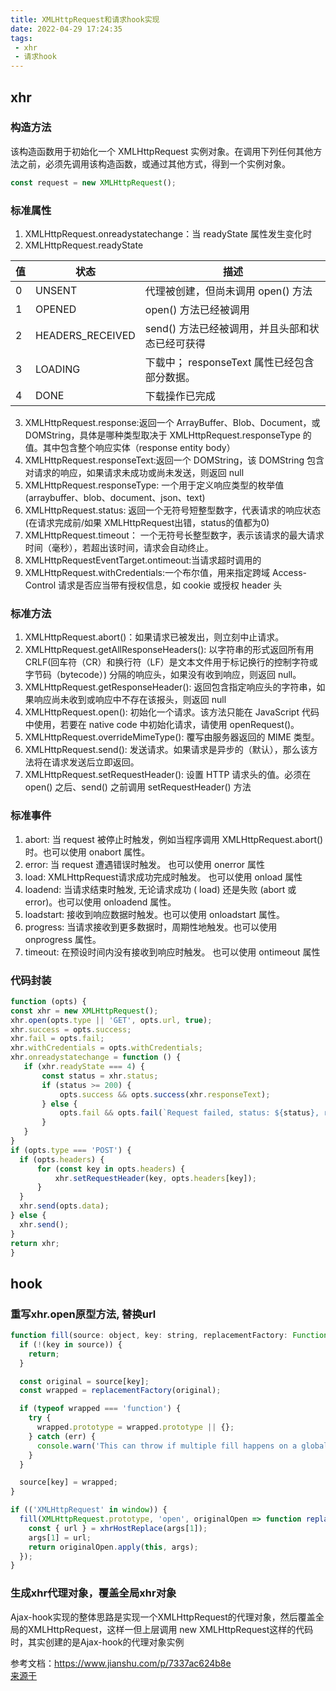 ```yaml
---
title: XMLHttpRequest和请求hook实现
date: 2022-04-29 17:24:35
tags:
 - xhr
 - 请求hook
---
```


## xhr
### 构造方法
该构造函数用于初始化一个 XMLHttpRequest 实例对象。在调用下列任何其他方法之前，必须先调用该构造函数，或通过其他方式，得到一个实例对象。
```js
const request = new XMLHttpRequest();
```

### 标准属性
1. XMLHttpRequest.onreadystatechange：当 readyState 属性发生变化时
2. XMLHttpRequest.readyState

| 值 | 状态 | 描述 |
|---| --- | ---|
| 0 | UNSENT| 代理被创建，但尚未调用 open() 方法|
| 1 | OPENED | open() 方法已经被调用|
| 2 | HEADERS_RECEIVED | send() 方法已经被调用，并且头部和状态已经可获得|
| 3 | LOADING | 下载中； responseText 属性已经包含部分数据。|
| 4 | DONE | 下载操作已完成 |

3. XMLHttpRequest.response:返回一个 ArrayBuffer、Blob、Document，或 DOMString，具体是哪种类型取决于 XMLHttpRequest.responseType 的值。其中包含整个响应实体（response entity body）
4. XMLHttpRequest.responseText:返回一个 DOMString，该 DOMString 包含对请求的响应，如果请求未成功或尚未发送，则返回 null
5. XMLHttpRequest.responseType: 一个用于定义响应类型的枚举值(arraybuffer、blob、document、json、text)
6. XMLHttpRequest.status: 返回一个无符号短整型数字，代表请求的响应状态(在请求完成前/如果 XMLHttpRequest出错，status的值都为0)
7. XMLHttpRequest.timeout： 一个无符号长整型数字，表示该请求的最大请求时间（毫秒），若超出该时间，请求会自动终止。
8. XMLHttpRequestEventTarget.ontimeout:当请求超时调用的
9. XMLHttpRequest.withCredentials:一个布尔值，用来指定跨域 Access-Control 请求是否应当带有授权信息，如 cookie 或授权 header 头


### 标准方法
1. XMLHttpRequest.abort()：如果请求已被发出，则立刻中止请求。
2. XMLHttpRequest.getAllResponseHeaders(): 以字符串的形式返回所有用 CRLF(回车符（CR）和换行符（LF）是文本文件用于标记换行的控制字符或字节码（bytecode）) 分隔的响应头，如果没有收到响应，则返回 null。
3. XMLHttpRequest.getResponseHeader(): 返回包含指定响应头的字符串，如果响应尚未收到或响应中不存在该报头，则返回 null
4. XMLHttpRequest.open(): 初始化一个请求。该方法只能在 JavaScript 代码中使用，若要在 native code 中初始化请求，请使用 openRequest()。
5. XMLHttpRequest.overrideMimeType(): 覆写由服务器返回的 MIME 类型。
6. XMLHttpRequest.send(): 发送请求。如果请求是异步的（默认），那么该方法将在请求发送后立即返回。
7. XMLHttpRequest.setRequestHeader(): 设置 HTTP 请求头的值。必须在 open() 之后、send() 之前调用 setRequestHeader() 方法

### 标准事件
1. abort: 当 request 被停止时触发，例如当程序调用 XMLHttpRequest.abort() 时。也可以使用 onabort 属性。
2. error: 当 request 遭遇错误时触发。 也可以使用 onerror 属性
3. load: XMLHttpRequest请求成功完成时触发。 也可以使用 onload 属性
4. loadend: 当请求结束时触发, 无论请求成功 ( load) 还是失败 (abort 或 error)。也可以使用 onloadend 属性。
5. loadstart: 接收到响应数据时触发。也可以使用 onloadstart 属性。
6. progress: 当请求接收到更多数据时，周期性地触发。也可以使用 onprogress 属性。
7. timeout: 在预设时间内没有接收到响应时触发。 也可以使用 ontimeout 属性


### 代码封装
```js
function (opts) { 
const xhr = new XMLHttpRequest();
xhr.open(opts.type || 'GET', opts.url, true);
xhr.success = opts.success;
xhr.fail = opts.fail;
xhr.withCredentials = opts.withCredentials;
xhr.onreadystatechange = function () {
   if (xhr.readyState === 4) {
       const status = xhr.status;
       if (status >= 200) {
           opts.success && opts.success(xhr.responseText);
       } else {
           opts.fail && opts.fail(`Request failed, status: ${status}, responseText: ${xhr.responseText}`);
       }
   }
}
if (opts.type === 'POST') {
  if (opts.headers) {
      for (const key in opts.headers) {
          xhr.setRequestHeader(key, opts.headers[key]);
      }
  }
  xhr.send(opts.data);
} else {
  xhr.send();
}
return xhr;
}
```

## hook
### 重写xhr.open原型方法, 替换url
```js
function fill(source: object, key: string, replacementFactory: Function) {
  if (!(key in source)) {
    return;
  }

  const original = source[key];
  const wrapped = replacementFactory(original);

  if (typeof wrapped === 'function') {
    try {
      wrapped.prototype = wrapped.prototype || {};
    } catch (err) {
      console.warn('This can throw if multiple fill happens on a global object like XMLHttpRequest', err);
    }
  }

  source[key] = wrapped;
}

if (('XMLHttpRequest' in window)) {
  fill(XMLHttpRequest.prototype, 'open', originalOpen => function replacementFactory(...args) {
    const { url } = xhrHostReplace(args[1]);
    args[1] = url;
    return originalOpen.apply(this, args);
  });
}
```

### 生成xhr代理对象，覆盖全局xhr对象
Ajax-hook实现的整体思路是实现一个XMLHttpRequest的代理对象，然后覆盖全局的XMLHttpRequest，这样一但上层调用 new XMLHttpRequest这样的代码时，其实创建的是Ajax-hook的代理对象实例

参考文档：https://www.jianshu.com/p/7337ac624b8e
<br >
[来源于](https://developer.mozilla.org/zh-CN/docs/Web/API/XMLHttpRequest)
